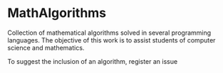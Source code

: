# MathAlgorithms
Collection of mathematical algorithms solved in several programming languages. The objective of this work is to assist students of computer science and mathematics.

To suggest the inclusion of an algorithm, register an issue
